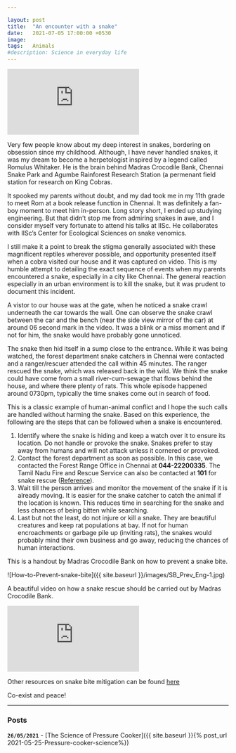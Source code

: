 ```yaml
---

layout: post
title:  "An encounter with a snake"
date:   2021-07-05 17:00:00 +0530
image:  
tags:   Animals
#description: Science in everyday life
---
```


<iframe src="https://www.youtube.com/embed/gJR4I7v-Gno" frameborder="0" allowfullscreen></iframe>
<br>

Very few people know about my deep interest in snakes, bordering on obsession since my childhood. Although, I have never handled snakes, it was my dream to become a herpetologist inspired by a legend called Romulus Whitaker. He is the brain behind Madras Crocodile Bank, Chennai Snake Park and Agumbe Rainforest Research Station (a permenant field station for research on King Cobras.

It spooked my parents without doubt, and my dad took me in my 11th grade to meet Rom at a book release function in Chennai. It was definitely a fan-boy moment to meet him in-person. Long story short, I ended up studying engineering. But that didn’t stop me from admiring snakes in awe, and I consider myself very fortunate to attend his talks at IISc. He collaborates with IISc’s Center for Ecological Sciences on snake venomics. 

I still make it a point to break the stigma generally associated with these magnificent reptiles wherever possible, and opportunity presented itself when a cobra visited our house and it was captured on video. This is my humble attempt to detailing the exact sequence of events when my parents encountered a snake, especially in a city like Chennai. The general reaction especially in an urban environment is to kill the snake, but it was prudent to document this incident.

A vistor to our house was at the gate, when he noticed a snake crawl underneath the car towards the wall. One can observe the snake crawl between the car and the bench (near the side view mirror of the car) at around 06 second mark in the video. It was a blink or a miss moment and if not for him, the snake would have probably gone unnoticed.  

The snake then hid itself in a sump close to the entrance. While it was being watched, the forest department snake catchers in Chennai were contacted and a ranger/rescuer attended the call within 45 minutes. The ranger rescued the snake, which was released back in the wild. We think the snake could have come from a small river-cum-sewage that flows behind the house, and where there plenty of rats. This whole episode happened around 0730pm, typically the time snakes come out in search of food. 

This is a classic example of human-animal conflict and I hope the such calls are handled without harming the snake. Based on this experience, the following are the steps that can be followed when a snake is encountered. 

1. Identify where the snake is hiding and keep a watch over it to ensure its location. Do not handle or provoke the snake. Snakes prefer to stay away from humans and will not attack unless it cornered or provoked. 
2. Contact the forest department as soon as possible. In this case, we contacted the Forest Range Office in Chennai at **044-22200335**. The Tamil Nadu Fire and Rescue Service can also be contacted at **101** for snake rescue ([Reference](https://www.tnfrs.tn.gov.in/snake-catching/)). 
3. Wait till the person arrives and monitor the movement of the snake if it is already moving. It is easier for the snake catcher to catch the animal if the location is known. This reduces time in searching for the snake and less chances of being bitten while searching. 
4. Last but not the least, do not injure or kill a snake. They are beautiful creatures and keep rat populations at bay. If not for human encroachments or garbage pile up (inviting rats), the snakes would probably mind their own business and go away, reducing the chances of human interactions.  

This is a handout by Madras Crocodile Bank on how to prevent a snake bite. 

![How-to-Prevent-snake-bite]({{ site.baseurl }}/images/SB_Prev_Eng-1.jpg)

A beautiful video on how a snake rescue should be carried out by Madras Crocodile Bank. 

<iframe src="https://www.youtube.com/embed/scDGVAFVk4c" frameborder="0" allowfullscreen></iframe>

<br>

Other resources on snake bite mitigation can be found [here](https://madrascrocodilebank.org/web/snakebite_mitigation)

Co-exist and peace!


***
### Posts

**`26/05/2021`** -  [The Science of Pressure Cooker]({{ site.baseurl }}{% post_url 2021-05-25-Pressure-cooker-science%})
